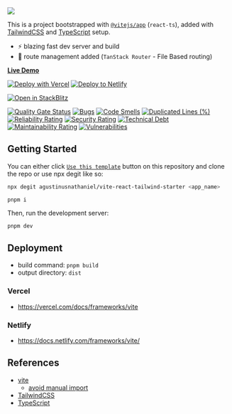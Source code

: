 <img src="https://og.sznm.dev/api/generate?heading=vite-react-tailwind-starter&text=React+vite+template+with+TailwindCSS+and+TypeScript+setup.&template=color&center=true&height=330" />

This is a project bootstrapped with [`@vitejs/app`](https://vitejs.dev/guide/#scaffolding-your-first-vite-project) (`react-ts`), added with [TailwindCSS](https://tailwindcss.com) and [TypeScript](https://www.typescriptlang.org) setup.

- ⚡ blazing fast dev server and build
- 🔗 route management added (`TanStack Router` - File Based routing)

[**Live Demo**](https://vite-react-tailwind-starter.sznm.dev/)

[![Deploy with Vercel](https://vercel.com/button)](https://vercel.com/import/git?s=https://github.com/agustinusnathaniel/vite-react-tailwind-starter) [![Deploy to Netlify](https://www.netlify.com/img/deploy/button.svg)](https://app.netlify.com/start/deploy?repository=https://github.com/agustinusnathaniel/vite-react-tailwind-starter)

[![Open in StackBlitz](https://developer.stackblitz.com/img/open_in_stackblitz.svg)](https://stackblitz.com/github/agustinusnathaniel/vite-react-tailwind-starter)

[![Quality Gate Status](https://sonarcloud.io/api/project_badges/measure?project=sozonome_vite-react-tailwind-starter&metric=alert_status)](https://sonarcloud.io/summary/new_code?id=sozonome_vite-react-tailwind-starter) [![Bugs](https://sonarcloud.io/api/project_badges/measure?project=sozonome_vite-react-tailwind-starter&metric=bugs)](https://sonarcloud.io/summary/new_code?id=sozonome_vite-react-tailwind-starter) [![Code Smells](https://sonarcloud.io/api/project_badges/measure?project=sozonome_vite-react-tailwind-starter&metric=code_smells)](https://sonarcloud.io/summary/new_code?id=sozonome_vite-react-tailwind-starter) [![Duplicated Lines (%)](https://sonarcloud.io/api/project_badges/measure?project=sozonome_vite-react-tailwind-starter&metric=duplicated_lines_density)](https://sonarcloud.io/summary/new_code?id=sozonome_vite-react-tailwind-starter) [![Reliability Rating](https://sonarcloud.io/api/project_badges/measure?project=sozonome_vite-react-tailwind-starter&metric=reliability_rating)](https://sonarcloud.io/summary/new_code?id=sozonome_vite-react-tailwind-starter) [![Security Rating](https://sonarcloud.io/api/project_badges/measure?project=sozonome_vite-react-tailwind-starter&metric=security_rating)](https://sonarcloud.io/summary/new_code?id=sozonome_vite-react-tailwind-starter) [![Technical Debt](https://sonarcloud.io/api/project_badges/measure?project=sozonome_vite-react-tailwind-starter&metric=sqale_index)](https://sonarcloud.io/summary/new_code?id=sozonome_vite-react-tailwind-starter) [![Maintainability Rating](https://sonarcloud.io/api/project_badges/measure?project=sozonome_vite-react-tailwind-starter&metric=sqale_rating)](https://sonarcloud.io/summary/new_code?id=sozonome_vite-react-tailwind-starter) [![Vulnerabilities](https://sonarcloud.io/api/project_badges/measure?project=sozonome_vite-react-tailwind-starter&metric=vulnerabilities)](https://sonarcloud.io/summary/new_code?id=sozonome_vite-react-tailwind-starter)

## Getting Started

You can either click [`Use this template`](https://github.com/agustinusnathaniel/vite-react-tailwind-starter/generate) button on this repository and clone the repo or use npx degit like so:

```bash
npx degit agustinusnathaniel/vite-react-tailwind-starter <app_name>
```

```
pnpm i
```

Then, run the development server:

```bash
pnpm dev
```

## Deployment

- build command: `pnpm build`
- output directory: `dist`

### Vercel

- https://vercel.com/docs/frameworks/vite

### Netlify

- https://docs.netlify.com/frameworks/vite/

## References

- [vite](https://vitejs.dev)
  - [avoid manual import](https://vitejs.dev/guide/features.html#jsx)
- [TailwindCSS](https://tailwindcss.com/)
- [TypeScript](https://www.typescriptlang.org)
